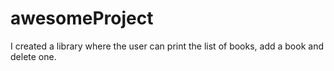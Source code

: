 # awesomeProject
I created a library where the user can print the list of books, add a book and delete one.
